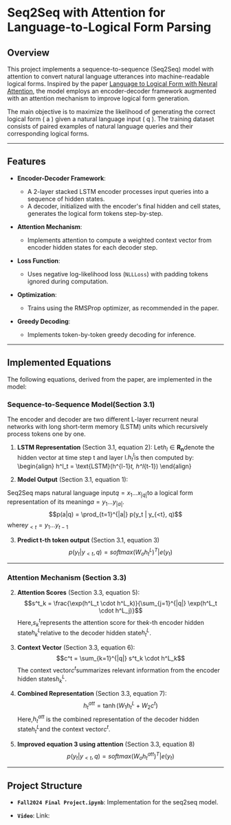 # **Seq2Seq with Attention for Language-to-Logical Form Parsing**

## **Overview**
This project implements a sequence-to-sequence (Seq2Seq) model with attention to convert natural language utterances into machine-readable logical forms. Inspired by the paper [Language to Logical Form with Neural Attention](https://aclanthology.org/P16-1004.pdf), the model employs an encoder-decoder framework augmented with an attention mechanism to improve logical form generation.

The main objective is to maximize the likelihood of generating the correct logical form \( a \) given a natural language input \( q \). The training dataset consists of paired examples of natural language queries and their corresponding logical forms.

---

## **Features**
- **Encoder-Decoder Framework**:
  - A 2-layer stacked LSTM encoder processes input queries into a sequence of hidden states.
  - A decoder, initialized with the encoder's final hidden and cell states, generates the logical form tokens step-by-step.
  
- **Attention Mechanism**:
  - Implements attention to compute a weighted context vector from encoder hidden states for each decoder step.

- **Loss Function**:
  - Uses negative log-likelihood loss (`NLLLoss`) with padding tokens ignored during computation.

- **Optimization**:
  - Trains using the RMSProp optimizer, as recommended in the paper.

- **Greedy Decoding**:
  - Implements token-by-token greedy decoding for inference.

---

## **Implemented Equations**
The following equations, derived from the paper, are implemented in the model:


### Sequence-to-Sequence Model(Section 3.1)

The encoder and decoder are two different L-layer recurrent neural
networks with long short-term memory (LSTM) units which recursively process tokens one by one.

1. **LSTM Representation** (Section 3.1, equation 2):
   Let$h_l∈ \mathbf{R_n}$denote the hidden vector at time step t and layer l.$h^l_t$is then computed by:
    \begin{align}
   h^l_t = \text{LSTM}(h^{l-1}_t, h^l_{t-1})
    \end{align}
   


2. **Model Output** (Section 3.1, equation 1):

  Seq2Seq maps natural language input$q = x_1 \dots x_{|q|}$to a logical form representation of its meaning$a = y_1 \dots y_{|a|}$.
  $$p(a|q) = \prod_{t=1}^{|a|} p(y_t | y_{<t}, q)$$
   where$y_{<t} = y_1 \dots y_{t-1}$

3. **Predict t-th token output** (Section 3.1, equation 3)
$$p (y_t|y_{<t}, q) = softmax(W_oh^L_t)^T|e(y_t)$$
---

### Attention Mechanism (Section 3.3)
2. **Attention Scores** (Section 3.3, equation 5):
  $$s^t_k = \frac{\exp(h^L_t \cdot h^L_k)}{\sum_{j=1}^{|q|} \exp(h^L_t \cdot h^L_j)}$$
   Here,$s^t_k$represents the attention score for the$k$-th encoder hidden state$h^L_k$relative to the decoder hidden state$h^L_t$.

3. **Context Vector** (Section 3.3, equation 6):
  $$c^t = \sum_{k=1}^{|q|} s^t_k \cdot h^L_k$$
   The context vector$c^t$summarizes relevant information from the encoder hidden states$h^L_k$.

4. **Combined Representation** (Section 3.3, equation 7):
  $$h^{att}_t = \tanh(W_1 h^L_t + W_2 c^t)$$
   Here,$h^{att}_t$ is the combined representation of the decoder hidden state$h^L_t$and the context vector$c^t$.

5. **Improved equation 3 using attention** (Section 3.3, equation 8)
$$p (y_t|y_{<t}, q) = softmax(W_oh^{att}_t)^T|e(y_t)$$

---

## **Project Structure**
- **`Fall2024 Final Project.ipynb`**:
  Implementation for the seq2seq model.

- **`Video`**:
  Link: 
  

  

